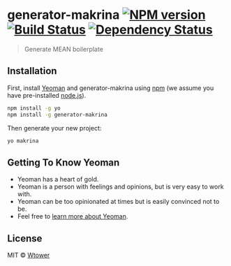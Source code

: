 # generator-makrina [![NPM version][npm-image]][npm-url] [![Build Status][travis-image]][travis-url] [![Dependency Status][daviddm-image]][daviddm-url]
> Generate MEAN boilerplate

## Installation

First, install [Yeoman](http://yeoman.io) and generator-makrina using [npm](https://www.npmjs.com/) (we assume you have pre-installed [node.js](https://nodejs.org/)).

```bash
npm install -g yo
npm install -g generator-makrina
```

Then generate your new project:

```bash
yo makrina
```

## Getting To Know Yeoman

 * Yeoman has a heart of gold.
 * Yeoman is a person with feelings and opinions, but is very easy to work with.
 * Yeoman can be too opinionated at times but is easily convinced not to be.
 * Feel free to [learn more about Yeoman](http://yeoman.io/).

## License

MIT © [Wtower](https://github.com/Wtower)


[npm-image]: https://badge.fury.io/js/generator-makrina.svg
[npm-url]: https://npmjs.org/package/generator-makrina
[travis-image]: https://travis-ci.org/Wtower/generator-makrina.svg?branch=master
[travis-url]: https://travis-ci.org/Wtower/generator-makrina
[daviddm-image]: https://david-dm.org/Wtower/generator-makrina.svg?theme=shields.io
[daviddm-url]: https://david-dm.org/Wtower/generator-makrina
